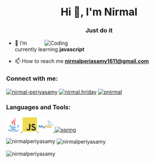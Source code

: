 <h1 align="center">Hi 👋, I'm Nirmal</h1>
<h3 align="center">Just do it</h3>
<img align="right" alt="Coding" width="400" src="https://images.squarespace-cdn.com/content/v1/56af9236b6aa60cdf1c52b4b/1464950341113-VN4PQR9DU6LSKDIVHPGI/image-asset.gif?format=1000w">

- 🌱 I’m currently learning **javascript**

- 📫 How to reach me **nirmalperiasamy1611@gmail.com**

<h3 align="left">Connect with me:</h3>
<p align="left">
<a href="https://linkedin.com/in/nirmal-periyasamy" target="blank"><img align="center" src="https://raw.githubusercontent.com/rahuldkjain/github-profile-readme-generator/master/src/images/icons/Social/linked-in-alt.svg" alt="nirmal-periyasamy" height="30" width="40" /></a>
<a href="https://instagram.com/nirmal.hriday" target="blank"><img align="center" src="https://raw.githubusercontent.com/rahuldkjain/github-profile-readme-generator/master/src/images/icons/Social/instagram.svg" alt="nirmal.hriday" height="30" width="40" /></a>
<a href="https://www.leetcode.com/pnirmal" target="blank"><img align="center" src="https://raw.githubusercontent.com/rahuldkjain/github-profile-readme-generator/master/src/images/icons/Social/leet-code.svg" alt="pnirmal" height="30" width="40" /></a>
</p>

<h3 align="left">Languages and Tools:</h3>
<p align="left"> <a href="https://www.java.com" target="_blank" rel="noreferrer"> <img src="https://raw.githubusercontent.com/devicons/devicon/master/icons/java/java-original.svg" alt="java" width="40" height="40"/> </a> <a href="https://developer.mozilla.org/en-US/docs/Web/JavaScript" target="_blank" rel="noreferrer"> <img src="https://raw.githubusercontent.com/devicons/devicon/master/icons/javascript/javascript-original.svg" alt="javascript" width="40" height="40"/> </a> <a href="https://www.mysql.com/" target="_blank" rel="noreferrer"> <img src="https://raw.githubusercontent.com/devicons/devicon/master/icons/mysql/mysql-original-wordmark.svg" alt="mysql" width="40" height="40"/> </a> <a href="https://spring.io/" target="_blank" rel="noreferrer"> <img src="https://www.vectorlogo.zone/logos/springio/springio-icon.svg" alt="spring" width="40" height="40"/> </a> </p>

<p><img align="left" src="https://github-readme-stats.vercel.app/api/top-langs?username=nirmalperiyasamy&show_icons=true&locale=en&layout=compact" alt="nirmalperiyasamy" /></p>

<p>&nbsp;<img align="center" src="https://github-readme-stats.vercel.app/api?username=nirmalperiyasamy&show_icons=true&locale=en" alt="nirmalperiyasamy" /></p>

<p><img align="center" src="https://github-readme-streak-stats.herokuapp.com/?user=nirmalperiyasamy&" alt="nirmalperiyasamy" /></p>
